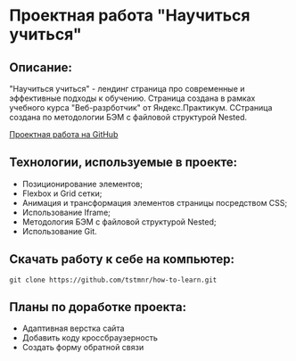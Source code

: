 # Проектная работа "Научиться учиться"

## Описание: 

"Научиться учиться" - лендинг страница про современные и эффективные подходы к обучению. Страница создана в рамках учебного курса "Веб-разрботчик" от Яндекс.Практикум. ССтраница создана по методологии БЭМ с файловой структурой Nested. 

[Проектная работа на GitHub](https://github.com/tstmnr/how-to-learn) 

## Технологии, используемые в проекте: 

* Позиционирование элементов;
* Flexbox и Grid сетки;
* Анимация и трансформация элементов страницы посредством CSS;
* Использование Iframe;
* Методология БЭМ с файловой структурой Nested;
* Использование Git.

## Скачать работу к себе на компьютер: 

```
git clone https://github.com/tstmnr/how-to-learn.git    
``` 

## Планы по доработке проекта: 

* Адаптивная верстка сайта 
* Добавить коду кроссбраузерность
* Создать форму обратной связи